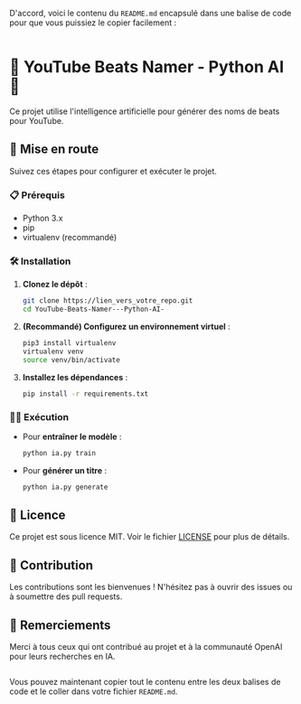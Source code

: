 D'accord, voici le contenu du `README.md` encapsulé dans une balise de code pour que vous puissiez le copier facilement :

```plaintext
```
# 🎵 YouTube Beats Namer - Python AI 🤖

Ce projet utilise l'intelligence artificielle pour générer des noms de beats pour YouTube.

## 🚀 Mise en route

Suivez ces étapes pour configurer et exécuter le projet.

### 📋 Prérequis

- Python 3.x
- pip
- virtualenv (recommandé)

### 🛠️ Installation

1. **Clonez le dépôt** :
   ```bash
   git clone https://lien_vers_votre_repo.git
   cd YouTube-Beats-Namer---Python-AI-
   ```

2. **(Recommandé) Configurez un environnement virtuel** :
   ```bash
   pip3 install virtualenv
   virtualenv venv
   source venv/bin/activate
   ```

3. **Installez les dépendances** :
   ```bash
   pip install -r requirements.txt
   ```

### 🏃‍♂️ Exécution

- Pour **entraîner le modèle** :
  ```bash
  python ia.py train
  ```

- Pour **générer un titre** :
  ```bash
  python ia.py generate
  ```

## 📜 Licence

Ce projet est sous licence MIT. Voir le fichier [LICENSE](LICENSE) pour plus de détails.

## 🤝 Contribution

Les contributions sont les bienvenues ! N'hésitez pas à ouvrir des issues ou à soumettre des pull requests.

## 🙏 Remerciements

Merci à tous ceux qui ont contribué au projet et à la communauté OpenAI pour leurs recherches en IA.
```
```

Vous pouvez maintenant copier tout le contenu entre les deux balises de code et le coller dans votre fichier `README.md`.
